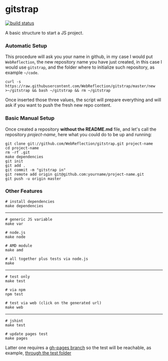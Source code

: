 gitstrap
========

[![build status](https://secure.travis-ci.org/WebReflection/gitstrap.png 'travis')](http://travis-ci.org/WebReflection/gitstrap)

A basic structure to start a JS project.

### Automatic Setup
This procedure will ask you your name in github, in my case I would put `WebReflection`, the new repository name you have just created, in this case I would use `gitstrap`, and the folder where to initialize such repository, as example `~/code`.

    curl -s https://raw.githubusercontent.com/WebReflection/gitstrap/master/new >~/gitstrap && bash ~/gitstrap && rm ~/gitstrap

Once inserted those three values, the script will prepare everything and will ask if you want to push the fresh new repo content.

### Basic Manual Setup
Once created a repository **without the README.md** file, and let's call the repository *project-name*, here what you could do to be up and running:

    git clone git://github.com/WebReflection/gitstrap.git project-name
    cd project-name
    rm -rf .git
    make dependencies
    git init
    git add .
    git commit -m "gitstrap in"
    git remote add origin git@github.com:yourname/project-name.git
    git push -u origin master

### Other Features

    # install dependencies
    make dependencies

----------------------------------------

    # generic JS variable
    make var
    
    # node.js
    make node
    
    # AMD module
    make amd
    
    # all together plus tests via node.js
    make

----------------------------------------

    # test only
    make test
    
    # via npm
    npm test
    
    # test via web (click on the generated url)
    make web

----------------------------------------

    # jshint
    make test
    
    # update pages test
    make pages

Latter one requires a [gh-pages branch](http://webreflection.github.com/gitstrap/) so the test will be reachable, as example, [through the test folder](http://webreflection.github.com/gitstrap/test/)
